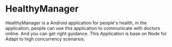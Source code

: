 # HealthyManager
HealthyManager is a Android application for people's health, in the application, people can use this application to communicate with doctors online. And you can get right guidance.
This Application is base on Node for Adapt to high concurrency scenarios.




